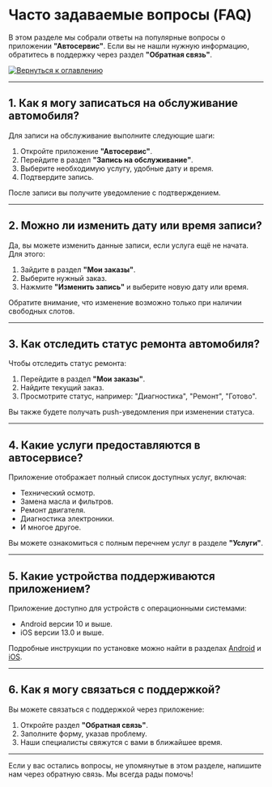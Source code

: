 # Часто задаваемые вопросы (FAQ)

В этом разделе мы собрали ответы на популярные вопросы о приложении **"Автосервис"**. Если вы не нашли нужную информацию, обратитесь в поддержку через раздел **"Обратная связь"**.

[![Вернуться к оглавлению](/logo.png)](README.md)

---

## 1. Как я могу записаться на обслуживание автомобиля?

Для записи на обслуживание выполните следующие шаги:

1. Откройте приложение **"Автосервис"**.
2. Перейдите в раздел **"Запись на обслуживание"**.
3. Выберите необходимую услугу, удобные дату и время.
4. Подтвердите запись.

После записи вы получите уведомление с подтверждением.

---

## 2. Можно ли изменить дату или время записи?

Да, вы можете изменить данные записи, если услуга ещё не начата. Для этого:

1. Зайдите в раздел **"Мои заказы"**.
2. Выберите нужный заказ.
3. Нажмите **"Изменить запись"** и выберите новую дату или время.

Обратите внимание, что изменение возможно только при наличии свободных слотов.

---

## 3. Как отследить статус ремонта автомобиля?

Чтобы отследить статус ремонта:

1. Перейдите в раздел **"Мои заказы"**.
2. Найдите текущий заказ.
3. Просмотрите статус, например: "Диагностика", "Ремонт", "Готово".

Вы также будете получать push-уведомления при изменении статуса.

---

## 4. Какие услуги предоставляются в автосервисе?

Приложение отображает полный список доступных услуг, включая:

- Технический осмотр.
- Замена масла и фильтров.
- Ремонт двигателя.
- Диагностика электроники.
- И многое другое.

Вы можете ознакомиться с полным перечнем услуг в разделе **"Услуги"**.

---

## 5. Какие устройства поддерживаются приложением?

Приложение доступно для устройств с операционными системами:

- Android версии 10 и выше.
- iOS версии 13.0 и выше.

Подробные инструкции по установке можно найти в разделах [Android](usage/installation/android.md) и [iOS](usage/installation/ios.md).

---

## 6. Как я могу связаться с поддержкой?

Вы можете связаться с поддержкой через приложение:

1. Откройте раздел **"Обратная связь"**.
2. Заполните форму, указав проблему.
3. Наши специалисты свяжутся с вами в ближайшее время.

---

Если у вас остались вопросы, не упомянутые в этом разделе, напишите нам через обратную связь. Мы всегда рады помочь!
